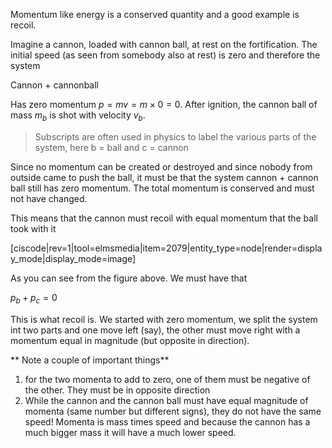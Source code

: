 Momentum like energy is a conserved quantity and a good example is recoil.

Imagine a cannon, loaded with cannon ball, at rest on the fortification. The initial speed (as seen from somebody also at rest) is zero and therefore the system

Cannon + cannonball

Has zero momentum $p=mv = m\times 0 = 0$. After ignition, the cannon ball of mass $m_b$ is shot with velocity $v_b$. 

> Subscripts are often used in physics to label the various parts of the system, here b = ball and c = cannon

Since no momentum can be created or destroyed and since nobody from outside came to push the ball, it must be that the system cannon + cannon ball still has zero momentum. The total momentum is conserved and must not have changed. 

This means that the cannon must recoil with equal momentum that the ball took with it

[ciscode|rev=1|tool=elmsmedia|item=2079|entity_type=node|render=display_mode|display_mode=image]

As you can see from the figure above. We must have that

$p_b +p_c = 0$

This is what recoil is. We started with zero momentum, we split the system int two parts and one move left (say), the other must move right with a momentum equal in magnitude (but opposite in direction). 

** Note a couple of important things** 

1. for the two momenta to add to zero, one of them must be negative of the other. They must be in opposite direction
2. While the cannon and the cannon ball must have equal magnitude of momenta (same number but different signs), they do not have the same speed! Momenta is mass times speed and because the cannon has a much bigger mass it will have a much lower speed.